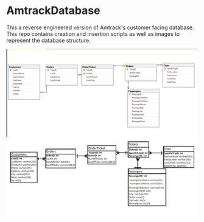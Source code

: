 # AmtrackDatabase
This a reverse engineered version of Amtrack's customer facing database. This repo contains creation and insertion scripts as well as images to represent the database structure. 

![](DatabaseUML.png)
